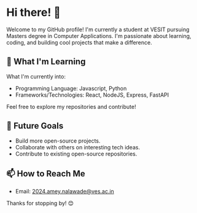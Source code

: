 # Hi there! 👋

Welcome to my GitHub profile! I'm currently a student at VESIT pursuing Masters degree in Computer Applications. I'm passionate about learning, coding, and building cool projects that make a difference.

## 🌱 What I'm Learning
What I'm currently into:
- Programming Language: Javascript, Python
- Frameworks/Technologies: React, NodeJS, Express, FastAPI

Feel free to explore my repositories and contribute!

## 🔭 Future Goals
- Build more open-source projects.
- Collaborate with others on interesting tech ideas.
- Contribute to existing open-source repositories.

## 📫 How to Reach Me
- Email: 2024.amey.nalawade@ves.ac.in

Thanks for stopping by! 😊
